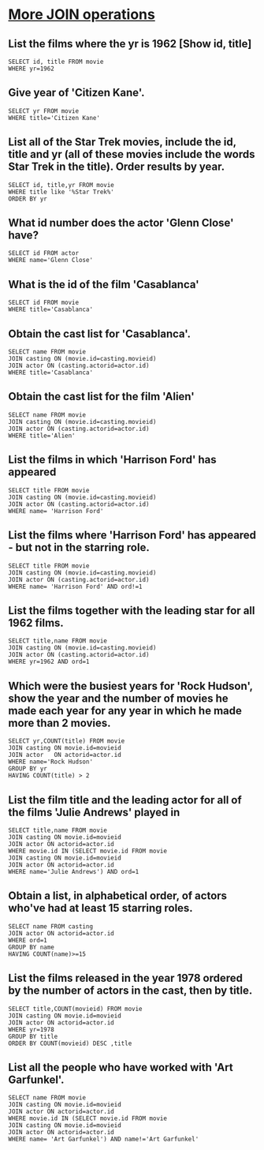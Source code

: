 # [More JOIN operations](https://sqlzoo.net/wiki/More_JOIN_operations)

## List the films where the yr is 1962 [Show id, title]

    SELECT id, title FROM movie
    WHERE yr=1962

## Give year of 'Citizen Kane'.

    SELECT yr FROM movie
    WHERE title='Citizen Kane'
    
## List all of the Star Trek movies, include the id, title and yr (all of these movies include the words Star Trek in the title). Order results by year.

    SELECT id, title,yr FROM movie
    WHERE title like '%Star Trek%'
    ORDER BY yr
    
## What id number does the actor 'Glenn Close' have?

    SELECT id FROM actor 
    WHERE name='Glenn Close' 
    
## What is the id of the film 'Casablanca'

    SELECT id FROM movie
    WHERE title='Casablanca'
    
## Obtain the cast list for 'Casablanca'.

    SELECT name FROM movie 
    JOIN casting ON (movie.id=casting.movieid)
    JOIN actor ON (casting.actorid=actor.id)
    WHERE title='Casablanca'
    
## Obtain the cast list for the film 'Alien'    

    SELECT name FROM movie 
    JOIN casting ON (movie.id=casting.movieid)
    JOIN actor ON (casting.actorid=actor.id)
    WHERE title='Alien'
    
## List the films in which 'Harrison Ford' has appeared

    SELECT title FROM movie 
    JOIN casting ON (movie.id=casting.movieid)
    JOIN actor ON (casting.actorid=actor.id)
    WHERE name= 'Harrison Ford'  
    
## List the films where 'Harrison Ford' has appeared - but not in the starring role. 

    SELECT title FROM movie 
    JOIN casting ON (movie.id=casting.movieid)
    JOIN actor ON (casting.actorid=actor.id)
    WHERE name= 'Harrison Ford' AND ord!=1
    
## List the films together with the leading star for all 1962 films.

    SELECT title,name FROM movie 
    JOIN casting ON (movie.id=casting.movieid)
    JOIN actor ON (casting.actorid=actor.id)
    WHERE yr=1962 AND ord=1
    
## Which were the busiest years for 'Rock Hudson', show the year and the number of movies he made each year for any year in which he made more than 2 movies.

    SELECT yr,COUNT(title) FROM movie 
    JOIN casting ON movie.id=movieid
    JOIN actor   ON actorid=actor.id
    WHERE name='Rock Hudson'
    GROUP BY yr
    HAVING COUNT(title) > 2
    
## List the film title and the leading actor for all of the films 'Julie Andrews' played in

    SELECT title,name FROM movie
    JOIN casting ON movie.id=movieid
    JOIN actor ON actorid=actor.id
    WHERE movie.id IN (SELECT movie.id FROM movie
    JOIN casting ON movie.id=movieid
    JOIN actor ON actorid=actor.id
    WHERE name='Julie Andrews') AND ord=1

## Obtain a list, in alphabetical order, of actors who've had at least 15 starring roles.

    SELECT name FROM casting
    JOIN actor ON actorid=actor.id
    WHERE ord=1
    GROUP BY name
    HAVING COUNT(name)>=15
    
## List the films released in the year 1978 ordered by the number of actors in the cast, then by title.

    SELECT title,COUNT(movieid) FROM movie
    JOIN casting ON movie.id=movieid
    JOIN actor ON actorid=actor.id
    WHERE yr=1978
    GROUP BY title
    ORDER BY COUNT(movieid) DESC ,title
    
 ## List all the people who have worked with 'Art Garfunkel'.
 
    SELECT name FROM movie
    JOIN casting ON movie.id=movieid
    JOIN actor ON actorid=actor.id
    WHERE movie.id IN (SELECT movie.id FROM movie
    JOIN casting ON movie.id=movieid
    JOIN actor ON actorid=actor.id
    WHERE name= 'Art Garfunkel') AND name!='Art Garfunkel'
    
